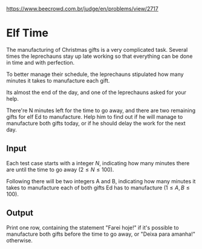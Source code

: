 https://www.beecrowd.com.br/judge/en/problems/view/2717

# Elf Time

The manufacturing of Christmas gifts is a very complicated task. Several times
the leprechauns stay up late working so that everything can be done in time
and with perfection.

To better manage their schedule, the leprechauns stipulated how many minutes
it takes to manufacture each gift.

Its almost the end of the day, and one of the leprechauns asked for your help.

There're N minutes left for the time to go away, and there are two remaining
gifts for elf Ed to manufacture. Help him to find out if he will manage to
manufacture both gifts today, or if he should delay the work for the next day.

## Input

Each test case starts with a integer $N$, indicating how many minutes there
are until the time to go away $(2 \leq N \leq 100)$.

Following there will be two integers A and B, indicating how many minutes it
takes to manufacture each of both gifts Ed has to manufacture
$(1 \leq A, B \leq 100)$.

## Output

Print one row, containing the statement "Farei hoje!" if it's possible to
manufacture both gifts before the time to go away, or "Deixa para amanha!"
otherwise.
